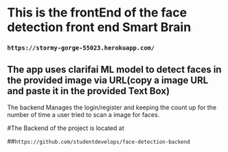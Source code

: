 # This is the frontEnd of the face detection front end Smart Brain
### `https://stormy-gorge-55023.herokuapp.com/`

## The app uses clarifai ML model to detect faces in the provided image via URL(copy a image URL and paste it in the provided Text Box)

The backend Manages the login/register and keeping the count up for the number of time a user tried to scan a image for faces.

#The Backend of the project is located at

##`https://github.com/studentdevelops/face-detection-backend`
